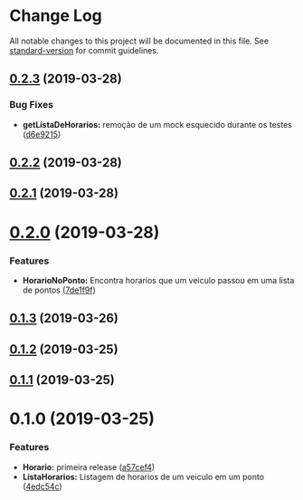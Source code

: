 # Change Log

All notable changes to this project will be documented in this file. See [standard-version](https://github.com/conventional-changelog/standard-version) for commit guidelines.

## [0.2.3](https://gitlab.es.gov.br/espm/Transcol-Online/Realtime/horario-no-ponto-API/compare/v0.2.2...v0.2.3) (2019-03-28)


### Bug Fixes

* **getListaDeHorarios:** remoção de um mock esquecido durante os testes ([d6e9215](https://gitlab.es.gov.br/espm/Transcol-Online/Realtime/horario-no-ponto-API/commit/d6e9215))



## [0.2.2](https://gitlab.es.gov.br/espm/Transcol-Online/Realtime/horario-no-ponto-API/compare/v0.2.1...v0.2.2) (2019-03-28)



## [0.2.1](https://gitlab.es.gov.br/espm/Transcol-Online/Realtime/horario-no-ponto-API/compare/v0.2.0...v0.2.1) (2019-03-28)



# [0.2.0](https://gitlab.es.gov.br/espm/Transcol-Online/Realtime/horario-no-ponto-API/compare/v0.1.3...v0.2.0) (2019-03-28)


### Features

* **HorarioNoPonto:** Encontra horarios que um veiculo passou em uma lista de pontos ([7de1f9f](https://gitlab.es.gov.br/espm/Transcol-Online/Realtime/horario-no-ponto-API/commit/7de1f9f))



## [0.1.3](https://gitlab.es.gov.br/espm/Transcol-Online/Realtime/horario-no-ponto-API/compare/v0.1.2...v0.1.3) (2019-03-26)



## [0.1.2](https://gitlab.es.gov.br/espm/Transcol-Online/Realtime/horario-no-ponto-API/compare/v0.1.1...v0.1.2) (2019-03-25)



## [0.1.1](https://gitlab.es.gov.br/espm/Transcol-Online/Realtime/horario-no-ponto-API/compare/v0.1.0...v0.1.1) (2019-03-25)



# 0.1.0 (2019-03-25)


### Features

* **Horario:** primeira release ([a57cef4](https://gitlab.es.gov.br/espm/Transcol-Online/Realtime/horario-no-ponto-API/commit/a57cef4))
* **ListaHorarios:** Listagem de horarios de um veiculo em um ponto ([4edc54c](https://gitlab.es.gov.br/espm/Transcol-Online/Realtime/horario-no-ponto-API/commit/4edc54c))
